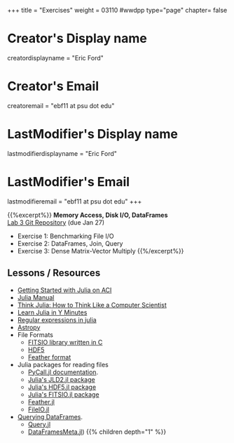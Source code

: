 +++
title = "Exercises"
weight = 03110  #wwdpp
type="page"
chapter= false

# Creator's Display name
creatordisplayname = "Eric Ford"
# Creator's Email
creatoremail = "ebf11 at psu dot edu"
# LastModifier's Display name
lastmodifierdisplayname = "Eric Ford"
# LastModifier's Email
lastmodifieremail = "ebf11 at psu dot edu"
+++


{{%excerpt%}}
<b>Memory Access, Disk I/O, DataFrames</b><br />
[Lab 3 Git Repository](https://github.com/PsuAstro528/lab3-start) (due Jan 27)

- Exercise 1: Benchmarking File I/O
- Exercise 2: DataFrames, Join, Query
- Exercise 3: Dense Matrix-Vector Multiply
{{%/excerpt%}}

## Lessons / Resources
- [Getting Started with Julia on ACI](/lessons/week1/how-to-use-aci)
- [Julia Manual](http://docs.julialang.org/en/v1.0/)
- [Think Julia: How to Think Like a Computer Scientist](https://benlauwens.github.io/ThinkJulia.jl/latest/book.html)
- [Learn Julia in Y Minutes](https://learnxinyminutes.com/docs/julia/)
- [Regular expressions in julia](https://docs.julialang.org/en/v1/manual/strings/index.html#Regular-Expressions-1)
- [Astropy](http://docs.astropy.org)
- File Formats
   - [FITSIO library written in C](https://heasarc.gsfc.nasa.gov/fitsio/)
   - [HDF5](https://www.hdfgroup.org/solutions/hdf5/)
   - [Feather format](https://github.com/wesm/feather)
- Julia packages for reading files
   - [PyCall.jl documentation](https://github.com/JuliaPy/PyCall.jl#types).
   - [Julia's JLD2.jl package](https://github.com/JuliaIO/JLD2.jl)
   - [Julia's HDF5.jl package](https://github.com/JuliaIO/HDF5.jl)
   - [Julia's FITSIO.jl package](https://github.com/JuliaAstro/FITSIO.jl)
   - [Feather.jl](http://juliadata.github.io/Feather.jl/stable/)
   - [FileIO.jl](https://github.com/JuliaIO/FileIO.jl)
- [Querying DataFrames](http://juliadata.github.io/DataFrames.jl/stable/man/querying_frameworks.html).
   - [Query.jl](http://www.queryverse.org/Query.jl/stable/gettingstarted.html)
   - [DataFramesMeta.jl](https://github.com/JuliaData/DataFramesMeta.jl))
{{% children depth="1" %}}
